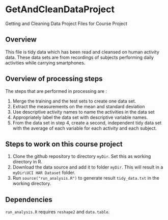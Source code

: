 # GetAndCleanDataProject

Getting and Cleaning Data Project Files for Course Project

## Overview

This file is tidy data which has been read and cleansed on human activity data.
These data sets are from recordings of subjects performing daily activities while carrying
smartphones.

## Overview of processing steps

The steps that are performed in processing are :
1. Merge the training and the test sets to create one data set.
2. Extract the measurements on the mean and standard deviation 
3. Use descriptive activity names to name the activities in the data set
4. Appropriately label the data set with descriptive variable names. 
5. From the data set in step 4, create a  second, 
    independent tidy data set with the average of each 
    variable for each activity and each subject.

## Steps to work on this course project

1. Clone the github repository to directory ```myDir```. Set this as working directory in R.
2. Download the data source and add it to folder ```myDir```.  This will result in a ```myDir\UCI HAR Dataset``` folder.
3. Run ```source("run_analysis.R")``` to generate result ```tidy_data.txt``` in the working directory.

## Dependencies

```run_analysis.R``` requires ```reshape2``` and ```data.table```. 
